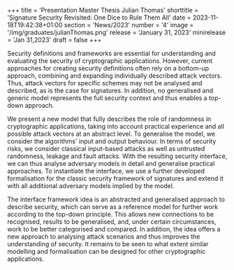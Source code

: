 +++
title = 'Presentation Master Thesis Julian Thomas'
shorttitle = 'Signature Security Revisited: One Dice to Rule Them All'
date = 2023-11-18T19:42:38+01:00
section = 'News/2023'
number = '4'
image = '/img/graduates/julianThomas.png'
release = 'January 31, 2023'
minirelease = 'Jan 31,2023'
draft = false
+++

Security definitions and frameworks are essential for understanding and evaluating the security of cryptographic applications. However, current approaches for creating security definitions often rely on a bottom-up approach, combining and expanding individually described attack vectors. Thus, attack vectors for specific schemes may not be analysed and described, as is the case for signatures. In addition, no generalised and generic model represents the full security context and thus enables a top-down approach.

We present a new model that fully describes the role of randomness in cryptographic applications, taking into account practical experience and all possible attack vectors at an abstract level. To generalise the model, we consider the algorithms' input and output behaviour. In terms of security risks, we consider classical input-based attacks as well as untrusted randomness, leakage and fault attacks. With the resulting security interface, we can thus analyse adversary models in detail and generalise practical approaches. To instantiate the interface, we use a further developed formalisation for the classic security framework of signatures and extend it with all additional adversary models implied by the model.

The interface framework idea is an abstracted and generalised approach to describe security, which can serve as a reference model for further work according to the top-down principle. This allows new connections to be recognised, results to be generalised, and, under certain circumstances, work to be better categorised and compared. In addition, the idea offers a new approach to analysing attack scenarios and thus improves the understanding of security. It remains to be seen to what extent similar modelling and formalisation can be designed for other cryptographic applications.